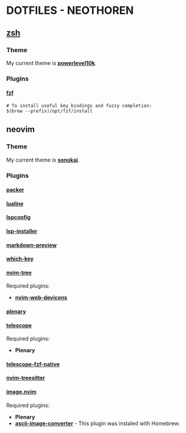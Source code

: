 # DOTFILES - NEOTHOREN 

## [zsh](https://www.zsh.org)

### Theme

My current theme is [**powerlevel10k**](https://github.com/romkatv/powerlevel10k).

### Plugins

#### [fzf](https://github.com/junegunn/fzf)

```
# To install useful key bindings and fuzzy completion:
$(brew --prefix)/opt/fzf/install
```

## neovim

### Theme

My current theme is [**sonokai**](https://github.com/sainnhe/sonokai).

### Plugins

#### [packer](https://github.com/wbthomason/packer.nvim)

#### [lualine](https://github.com/nvim-lualine/lualine.nvim)

#### [lspconfig](https://github.com/neovim/nvim-lspconfig)

#### [lsp-installer](https://github.com/williamboman/nvim-lsp-installer)

#### [markdown-preview](https://github.com/iamcco/markdown-preview.nvim)

#### [which-key](https://github.com/folke/which-key.nvim)

#### [nvim-tree](https://github.com/kyazdani42/nvim-tree.lua)

Required plugins:

* [**nvim-web-devicons**](https://github.com/kyazdani42/nvim-web-devicons)

#### [plenary](https://github.com/nvim-lua/plenary.nvim)

#### [telescope](https://github.com/nvim-telescope/telescope.nvim)

Required plugins:

* **Plenary**

#### [telescope-fzf-native](https://github.com/nvim-telescope/telescope-fzf-native.nvim)

#### [nvim-treesitter](https://github.com/nvim-treesitter/nvim-treesitter)

#### [image.nvim](https://github.com/samodostal/image.nvim)

Required plugins:

* **Plenary**
* [**ascii-image-converter**](https://github.com/TheZoraiz/ascii-image-converter) - This plugin was instaled with
  Homebrew.
